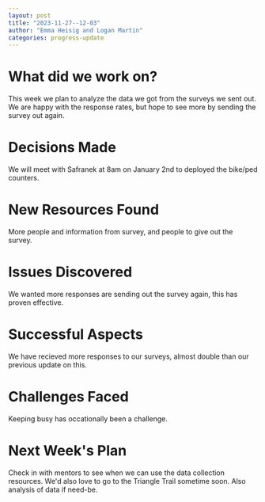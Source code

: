 ```yaml
---
layout: post
title: "2023-11-27--12-03"
author: "Emma Heisig and Logan Martin"
categories: progress-update
---
```


# What did we work on?

This week we plan to analyze the data we got from the surveys we sent out. We are happy with the response rates, but hope to see more by sending the survey out again.


# Decisions Made

We will meet with Safranek at 8am on January 2nd to deployed the bike/ped counters.


# New Resources Found

More people and information from survey, and people to give out the survey. 

# Issues Discovered

We wanted more responses are sending out the survey again, this has proven effective. 

# Successful Aspects

We have recieved more responses to our surveys, almost double than our previous update on this.


# Challenges Faced

Keeping busy has occationally been a challenge. 


# Next Week's Plan

Check in with mentors to see when we can use the data collection resources. We'd also love to go to the Triangle Trail sometime soon. Also analysis of data if need-be.

